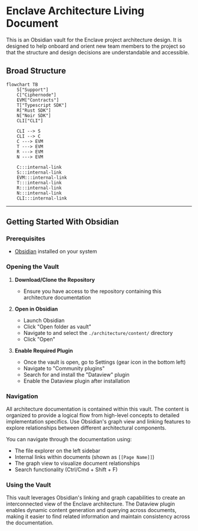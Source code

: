 # Enclave Architecture Living Document

This is an Obsidian vault for the Enclave project architecture design. It is designed to help onboard and orient new team members to the project so that the structure and design decisions are understandable and accessible.

## Broad Structure

```mermaid
flowchart TB
    S["Support"]
    C["Ciphernode"]
    EVM["Contracts"]
    T["Typescript SDK"]
    R["Rust SDK"]
    N["Noir SDK"]
    CLI["CLI"]

    CLI --> S
    CLI --> C
    C ---> EVM
    T ---> EVM
    R ---> EVM
	N ---> EVM

    C:::internal-link
    S:::internal-link
    EVM:::internal-link
    T:::internal-link
    R:::internal-link
    N:::internal-link
    CLI:::internal-link
```


---

## Getting Started With Obsidian

### Prerequisites

- [Obsidian](https://obsidian.md/) installed on your system

### Opening the Vault

1. **Download/Clone the Repository**

   - Ensure you have access to the repository containing this architecture documentation

2. **Open in Obsidian**

   - Launch Obsidian
   - Click "Open folder as vault"
   - Navigate to and select the `./architecture/content/` directory
   - Click "Open"

3. **Enable Required Plugin**
   - Once the vault is open, go to Settings (gear icon in the bottom left)
   - Navigate to "Community plugins"
   - Search for and install the "Dataview" plugin
   - Enable the Dataview plugin after installation

### Navigation

All architecture documentation is contained within this vault. The content is organized to provide a logical flow from high-level concepts to detailed implementation specifics. Use Obsidian's graph view and linking features to explore relationships between different architectural components.

You can navigate through the documentation using:

- The file explorer on the left sidebar
- Internal links within documents (shown as `[[Page Name]]`)
- The graph view to visualize document relationships
- Search functionality (Ctrl/Cmd + Shift + F)

### Using the Vault

This vault leverages Obsidian's linking and graph capabilities to create an interconnected view of the Enclave architecture. The Dataview plugin enables dynamic content generation and querying across documents, making it easier to find related information and maintain consistency across the documentation.
